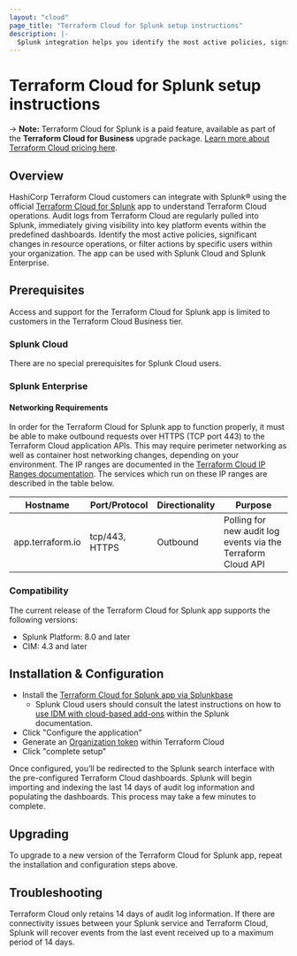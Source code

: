 ```yaml
---
layout: "cloud"
page_title: "Terraform Cloud for Splunk setup instructions"
description: |-
  Splunk integration helps you identify the most active policies, significant changes in resource operations, and more.
---
```


# Terraform Cloud for Splunk setup instructions

-> **Note:** Terraform Cloud for Splunk is a paid feature, available as part of the **Terraform Cloud for Business** upgrade package. [Learn more about Terraform Cloud pricing here](https://www.hashicorp.com/products/terraform/pricing).

## Overview

HashiCorp Terraform Cloud customers can integrate with Splunk® using the official [Terraform Cloud for Splunk](https://splunkbase.splunk.com/app/5141/) app to understand Terraform Cloud operations. Audit logs from Terraform Cloud are regularly pulled into Splunk, immediately giving visibility into key platform events within the predefined dashboards. Identify the most active policies, significant changes in resource operations, or filter actions by specific users within your organization. The app can be used with Splunk Cloud and Splunk Enterprise.


## Prerequisites

Access and support for the Terraform Cloud for Splunk app is limited to customers in the Terraform Cloud Business tier.

### Splunk Cloud

There are no special prerequisites for Splunk Cloud users.

### Splunk Enterprise

#### Networking Requirements

In order for the Terraform Cloud for Splunk app to function properly, it must be able to make outbound requests over HTTPS (TCP port 443) to the Terraform Cloud application APIs. This may require perimeter networking as well as container host networking changes, depending on your environment. The IP ranges are documented in the [Terraform Cloud IP Ranges documentation](/docs/cloud/architectural-details/ip-ranges.html). The services which run on these IP ranges are described in the table below.

Hostname | Port/Protocol | Directionality | Purpose
 --|--|--|--
 app.terraform.io | tcp/443, HTTPS | Outbound | Polling for new audit log events via the Terraform Cloud API

### Compatibility

The current release of the Terraform Cloud for Splunk app supports the following versions:

* Splunk Platform: 8.0 and later
* CIM: 4.3 and later

## Installation & Configuration

* Install the [Terraform Cloud for Splunk app via Splunkbase](https://splunkbase.splunk.com/app/5141/)
    * Splunk Cloud users should consult the latest instructions on how to [use IDM with cloud-based add-ons](https://docs.splunk.com/Documentation/SplunkCloud/8.0.2007/Admin/IntroGDI#Use_IDM_with_cloud-based_add-ons) within the Splunk documentation.
* Click "Configure the application"
* Generate an [Organization token](/docs/cloud/users-teams-organizations/api-tokens.html#organization-api-tokens) within Terraform Cloud
* Click "complete setup"

Once configured, you’ll be redirected to the Splunk search interface with the pre-configured Terraform Cloud dashboards. Splunk will begin importing and indexing the last 14 days of audit log information and populating the dashboards. This process may take a few minutes to complete.

## Upgrading

To upgrade to a new version of the Terraform Cloud for Splunk app, repeat the installation and configuration steps above.

## Troubleshooting

Terraform Cloud only retains 14 days of audit log information. If there are connectivity issues between your Splunk service and Terraform Cloud, Splunk will recover events from the last event received up to a maximum period of 14 days.
